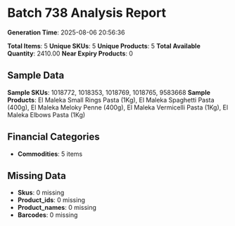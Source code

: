 # Batch 738 Analysis Report

**Generation Time**: 2025-08-06 20:56:36

**Total Items**: 5
**Unique SKUs**: 5
**Unique Products**: 5
**Total Available Quantity**: 2410.00
**Near Expiry Products**: 0

## Sample Data
**Sample SKUs**: 1018772, 1018353, 1018769, 1018765, 9583668
**Sample Products**: El Maleka Small Rings Pasta (1Kg), El Maleka Spaghetti Pasta (400g), El Maleka Meloky Penne (400g), El Maleka Vermicelli Pasta (1Kg), El Maleka Elbows Pasta (1Kg)

## Financial Categories
- **Commodities**: 5 items

## Missing Data
- **Skus**: 0 missing
- **Product_ids**: 0 missing
- **Product_names**: 0 missing
- **Barcodes**: 0 missing
